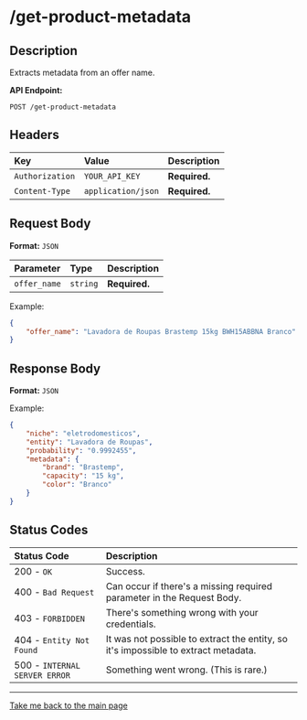 # /get-product-metadata

## Description

Extracts metadata from an offer name.

**API Endpoint:**
```http
POST /get-product-metadata
```

## Headers

| Key | Value | Description |
| :--- | :--- | :--- |
| `Authorization` | `YOUR_API_KEY` | **Required.** |
| `Content-Type` | `application/json` | **Required.** |


## Request Body

**Format:** `JSON`

| Parameter | Type | Description |
| :--- | :--- | :--- |
| `offer_name` | `string` | **Required.** |


Example:

```json
{
    "offer_name": "Lavadora de Roupas Brastemp 15kg BWH15ABBNA Branco"
}
```

## Response Body

**Format:** `JSON`

Example:

```json
{
    "niche": "eletrodomesticos",
    "entity": "Lavadora de Roupas",
    "probability": "0.9992455",
    "metadata": {
        "brand": "Brastemp",
        "capacity": "15 kg",
        "color": "Branco"
    }
}
```

## Status Codes

| Status Code | Description |
| :--- | :--- |
| 200 - `OK` | Success. |
| 400 - `Bad Request` | Can occur if there's a missing required parameter in the Request Body.|
| 403 - `FORBIDDEN` | There's something wrong with your credentials. |
| 404 - `Entity Not Found` | It was not possible to extract the entity, so it's impossible to extract metadata. |
| 500 - `INTERNAL SERVER ERROR` | Something went wrong. (This is rare.) |


---
[Take me back to the main page](../README.md)
